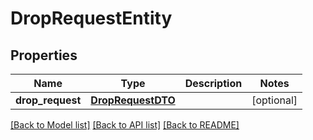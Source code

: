 # DropRequestEntity

## Properties
Name | Type | Description | Notes
------------ | ------------- | ------------- | -------------
**drop_request** | [**DropRequestDTO**](DropRequestDTO.md) |  | [optional] 

[[Back to Model list]](../nifiDocs.md#documentation-for-models) [[Back to API list]](../nifiDocs.md#documentation-for-api-endpoints) [[Back to README]](../nifiDocs.md)


